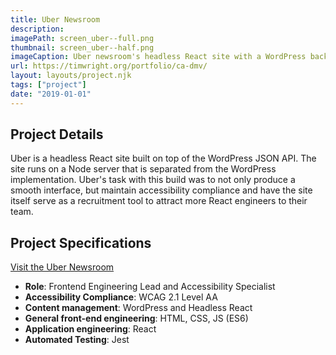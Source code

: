 ```yaml
---
title: Uber Newsroom
description:
imagePath: screen_uber--full.png
thumbnail: screen_uber--half.png
imageCaption: Uber newsroom's headless React site with a WordPress backend
url: https://timwright.org/portfolio/ca-dmv/
layout: layouts/project.njk
tags: ["project"]
date: "2019-01-01"
---
```


## Project Details

Uber is a headless React site built on top of the WordPress JSON API. The site runs on a Node server that is separated from the WordPress implementation. Uber's task with this build was to not only produce a smooth interface, but maintain accessibility compliance and have the site itself serve as a recruitment tool to attract more React engineers to their team.

## Project Specifications

[Visit the Uber Newsroom](https://www.uber.com/newsroom)

- **Role**: Frontend Engineering Lead and Accessibility Specialist
- **Accessibility Compliance**: WCAG 2.1 Level AA
- **Content management**: WordPress and Headless React
- **General front-end engineering**: HTML, CSS, JS (ES6)
- **Application engineering**: React
- **Automated Testing**: Jest
